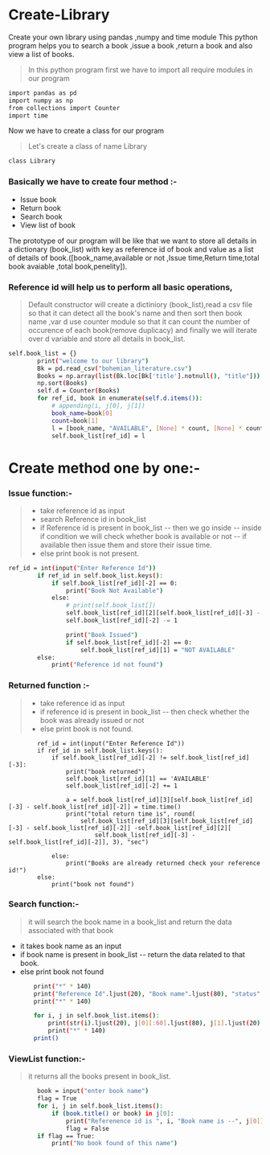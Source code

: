 
# Create-Library

Create your own library using pandas ,numpy and time module 
This python program helps you to search a book ,issue a book ,return a book  and also view a list of books.

> In this python program first we have to  import all require modules in our program
 
 ```sh
 import pandas as pd
import numpy as np
from collections import Counter
import time
```

Now we have to create a class for our program 
> Let's create a class of name Library
```sh
class Library
```
### Basically we have to create four method :-
- Issue book
- Return book
- Search book
- View list of book

The prototype of our program  will be like that we want to store all details in a dictionary (book_list) with key as reference id of book and value as a list of   details of book.([book_name,available or not ,Issue time,Return time,total book avaiable ,total book,penelity]).
### Reference id will help  us to perform all basic operations,
>Default constructor will create a dictiniory (book_list),read a csv file so that it can detect all the book's name and then sort then book name ,var d use counter module so that it can count the number of occurence of each book(remove duplicacy) and finally we will iterate over d variable and store all details in book_list.

```sh
self.book_list = {}
        print("welcome to our library")
        Bk = pd.read_csv("bohemian_literature.csv")
        Books = np.array(list(Bk.loc[Bk['title'].notnull(), "title"]))
        np.sort(Books)
        self.d = Counter(Books)
        for ref_id, book in enumerate(self.d.items()):
            # appending(i, j[0], j[1])
            book_name=book[0]
            count=book[1]
            l = [book_name, "AVAILABLE", [None] * count, [None] * count, count, count, 0]
            self.book_list[ref_id] = l
```

# Create method one by one:-
### Issue function:-
>- take reference id as input
>- search Reference id in book_list
>- if Reference id is present in book_list
>-- then we go inside 
>-- inside if condition we will check whether book is available or not
>-- if available then issue them and  store their issue time.
>- else print book is not present.



```bash
ref_id = int(input("Enter Reference Id"))
        if ref_id in self.book_list.keys():
            if self.book_list[ref_id][-2] == 0:
                print("Book Not Available")
            else:
                # print(self.book_list[])
                self.book_list[ref_id][2][self.book_list[ref_id][-3] - self.book_list[ref_id][-2]] = time.time()
                self.book_list[ref_id][-2] -= 1

                print("Book Issued")
                if self.book_list[ref_id][-2] == 0:
                    self.book_list[ref_id][1] = "NOT AVAILABLE"
        else:
            print("Reference id not found")

```
### Returned function :-
>- take reference id as input
>- if reference id  is present in book_list
>--    then check whether the book was already issued or not   
>- else print book is not found.
```     
        ref_id = int(input("Enter Reference Id"))
        if ref_id in self.book_list.keys():
            if self.book_list[ref_id][-2] != self.book_list[ref_id][-3]:
                print("book returned")
                self.book_list[ref_id][1] == 'AVAILABLE'
                self.book_list[ref_id][-2] += 1

                a = self.book_list[ref_id][3][self.book_list[ref_id][-3] - self.book_list[ref_id][-2]] = time.time()
                print("total return time is", round(
                    self.book_list[ref_id][3][self.book_list[ref_id][-3] - self.book_list[ref_id][-2]] -self.book_list[ref_id][2][
                        self.book_list[ref_id][-3] - self.book_list[ref_id][-2]], 3), "sec")

            else:
                print("Books are already returned check your reference id!")
        else:
            print("book not found")
```

### Search function:-
> it will search the book name in a book_list and return the data associated with that book
- it takes book name as an input
- if book name is present in book_list 
-- return the data related to that book.
- else print book not found
 ```sh
        print("*" * 140)
        print("Reference Id".ljust(20), "Book name".ljust(80), "status".ljust(20), "available copies".ljust(20), )
        print("*" * 140)

        for i, j in self.book_list.items():
            print(str(i).ljust(20), j[0][:60].ljust(80), j[1].ljust(20), j[-2])
            print("*" * 140)
        print()
 ```

 ### ViewList function:- 
 > it returns all the books present in book_list.
```sh
        book = input("enter book name")
        flag = True
        for i, j in self.book_list.items():
            if (book.title() or book) in j[0]:
                print("Referenence id is ", i, "Book name is --", j[0])
                flag = False
        if flag == True:
            print("No book found of this name")
```







        
        
